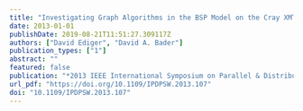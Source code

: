 ```yaml
---
title: "Investigating Graph Algorithms in the BSP Model on the Cray XMT"
date: 2013-01-01
publishDate: 2019-08-21T11:51:27.309117Z
authors: ["David Ediger", "David A. Bader"]
publication_types: ["1"]
abstract: ""
featured: false
publication: "*2013 IEEE International Symposium on Parallel & Distributed Processing, Workshops and Phd Forum, Cambridge, MA, USA, May 20-24, 2013*"
url_pdf: "https://doi.org/10.1109/IPDPSW.2013.107"
doi: "10.1109/IPDPSW.2013.107"
---
```


